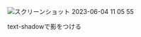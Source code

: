 ![スクリーンショット 2023-06-04 11 05 55](https://github.com/moeka802/ukulele-projects/assets/42276835/01c5619a-0c3f-4069-a952-5557dc8ecc23)

text-shadowで影をつける
